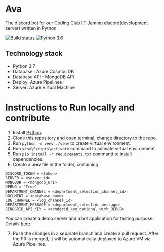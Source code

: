 # Ava
The discord bot for our Coding Club IIT Jammu discord(development server) written in Python

[![Build status](https://vsrm.dev.azure.com/abhishek0220/_apis/public/Release/badge/7a8e80e6-4b2a-4e0d-b9bc-7cc323c6c403/1/1)](https://dev.azure.com/abhishek0220/BOT_Ava/_release?definitionId=0)
[![Python 3.6](https://img.shields.io/badge/python-3.6+-blue.svg)](https://www.python.org/downloads/release/python-360/)

## Technology stack

- Python 3.7
- Database : Azure Cosmos DB
- Database API - MongoDB API
- Deploy: Azure Pipelines
- Server: Azure Virtual Machine
    
# Instructions to Run locally and contribute
1. Install [Python](https://www.python.org/downloads/).
2. Clone this repository and open terminal, change directory to the repo.
3. Run `python -m venv ./venv` to create virtual environment.
4. Run `venv\Scripts\activate` command to activate virtual environment.
5. Run `pip install -r requirements.txt` command to install dependencies.
6. Create a **.env** file in the folder, containing

```
DISCORD_TOKEN = <token>
SERVER = <server_id>
MONGODB = <mongodb_uri>
DEBUG = "True"
DEPARTMENT_CHANNEL = <department_selection_channel_id>
DOCUMENT = <database_name>
LOG_CHANNEL = <log_channel_id>
DEPARTMENT_MESSAGE = <department_selection_message>
SENDGRID_API_KEY = <sendgrid_key_optional_with_DEBUG>
```
You can create a demo server and a bot application for testing purpose. Details [here](https://discordjs.guide/preparations/setting-up-a-bot-application.html#creating-your-bot).

7. Push the changes in a separate branch and create a pull request. After the PR is merged, it will be automatically deployed to Azure VM via Azure Pipelines.
